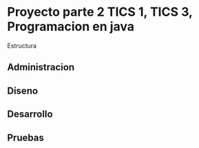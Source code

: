 # Proyecto parte 2  TICS 1, TICS 3, Programacion en java

Estructura 

## Administracion

  
## Diseno


## Desarrollo



## Pruebas
